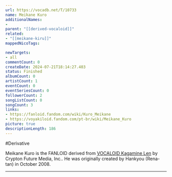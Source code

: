 ```yaml
---
url: https://vocadb.net/T/10733
name: Meikane Kuro
additionalNames: 
- 
parent: "[[derived-vocaloid]]"
related:
- "[[meikane-kiru]]"
mappedNicoTags:

newTargets:
- all
commentCount: 0
createDate: 2024-07-21T18:14:27.403
status: Finished
albumCount: 0
artistCount: 1
eventCount: 0
eventSeriesCount: 0
followerCount: 2
songListCount: 0
songCount: 3
links: 
- https://fanloid.fandom.com/wiki/Kuro_Meikane
- https://voyakiloid.fandom.com/pt-br/wiki/Meikane_Kuro
picture: true
descriptionLength: 186
---
```


#Derivative

Meikane Kuro is the FANLOID derived from [VOCALOID Kagamine Len](https://vocadb.net/Ar/15) by Crypton Future Media, Inc.. He was originally created by Hankyou (Rena-tan) in October 2008.

---

